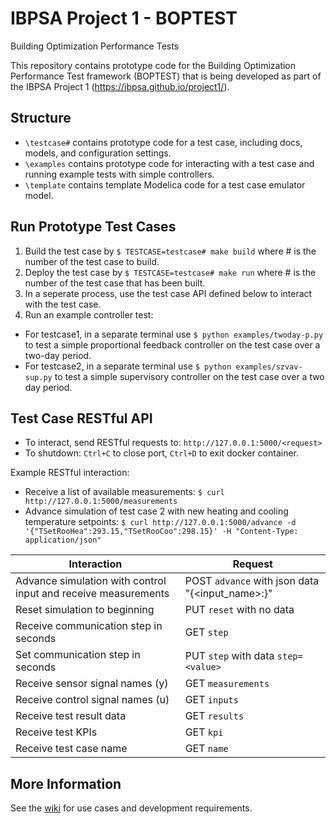 # IBPSA Project 1 - BOPTEST
Building Optimization Performance Tests

This repository contains prototype code for the Building Optimization Performance Test framework (BOPTEST)
that is being developed as part of the IBPSA Project 1 (https://ibpsa.github.io/project1/).

## Structure
- ``\testcase#`` contains prototype code for a test case, including docs, models, and configuration settings.
- ``\examples`` contains prototype code for interacting with a test case and running example tests with simple controllers.
- ``\template`` contains template Modelica code for a test case emulator model.

## Run Prototype Test Cases
1) Build the test case by ``$ TESTCASE=testcase# make build`` where # is the number of the test case to build.
2) Deploy the test case by ``$ TESTCASE=testcase# make run`` where # is the number of the test case that has been built.
3) In a seperate process, use the test case API defined below to interact with the test case.
4) Run an example controller test:

- For testcase1, in a separate terminal use ``$ python examples/twoday-p.py`` to test a simple proportional feedback controller on the test case over a two-day period.
- For testcase2, in a separate terminal use ``$ python examples/szvav-sup.py`` to test a simple supervisory controller on the test case over a two day period.

## Test Case RESTful API
- To interact, send RESTful requests to: ``http://127.0.0.1:5000/<request>``
- To shutdown: ``Ctrl+C`` to close port, ``Ctrl+D`` to exit docker container.

Example RESTful interaction:

- Receive a list of available measurements: ``$ curl http://127.0.0.1:5000/measurements``
- Advance simulation of test case 2 with new heating and cooling temperature setpoints: ``$ curl http://127.0.0.1:5000/advance -d '{"TSetRooHea":293.15,"TSetRooCoo":298.15}' -H "Content-Type: application/json"``

| Interaction                                                    | Request                                                   |
|----------------------------------------------------------------|-----------------------------------------------------------|
| Advance simulation with control input and receive measurements |  POST ``advance`` with json data "{<input_name>:<value>}" |
| Reset simulation to beginning                                  |  PUT ``reset`` with no data                               |
| Receive communication step in seconds                          |  GET ``step``                                             |
| Set communication step in seconds                              |  PUT ``step`` with data ``step=<value>``                  |
| Receive sensor signal names (y)                                |  GET ``measurements``                                     |
| Receive control signal names (u)                               |  GET ``inputs``                                           |
| Receive test result data                                       |  GET ``results``                                          |
| Receive test KPIs                                              |  GET ``kpi``                                              |
| Receive test case name                                         |  GET ``name``                                             |


## More Information
See the [wiki](https://github.com/ibpsa/project1-boptest/wiki) for use cases and development requirements.


